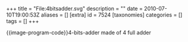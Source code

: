 +++
title = "File:4bitsadder.svg"
description = ""
date = 2010-07-10T19:00:53Z
aliases = []
[extra]
id = 7524
[taxonomies]
categories = []
tags = []
+++

{{image-program-code}}4-bits-adder made of 4 full adder
